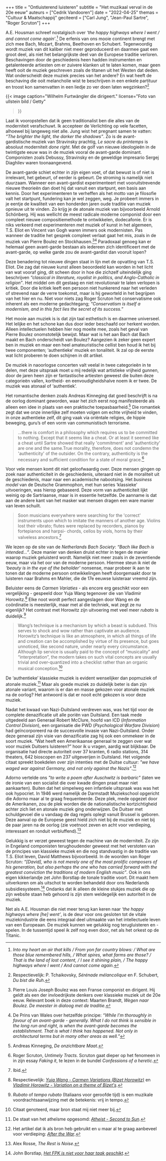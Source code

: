 +++
title     = "Ontluisterend luisteren"
subtitle  = "Het muzikaal verval in de 20e eeuw"
auteurs   = ["Cedrik Vandooren"]
date      = "2022-04-25"
themas    = "Cultuur & Maatschappij"
geciteerd = ["Carl Jung", "Jean-Paul Sartre", "Roger Scruton"]
+++

A.E. Housman schreef nostalgisch over _‘the happy highways where I went / and cannot come again’_.[^1] De erfenis van ons mooie continent brengt met zich mee Bach, Mozart, Brahms, Beethoven en Schubert. Tegenwoordig wordt muziek van dit kaliber niet meer geproduceerd en daarmee gaat een groot deel, als niet het belangrijkste deel van de Europese traditie verloren. Beschavingen door de geschiedenis heen hadden instrumenten en getalenteerde artiesten om er zuivere klanken uit te laten komen, maar geen heeft ooit de muziek geschreven zoals de titanen uit het Westen dat deden. Wat onderscheidt deze muziek precies van het andere? En wat heeft de beschaving die ooit melancholie wist te beschrijven in een enkele partituur en troost kon samenvatten in een liedje zo ver doen laten wegzinken?[^2]

{{< image
	caption="Wilhelm Furtwängler die dirigeert."
	license="Foto van ullstein bild / Getty"
>}}

Laat ik vooropstellen dat ik geen traditionalist ben die alles van de moderniteit verafschuwt. Ik accepteer de Verlichting op vele facetten, alhoewel bij langeweg niet alle. Jung wist het pregnant samen te vatten: _“The brighter the light, the darker the shadows”_. Zo is de avant-gardistische muziek van Stravinsky prachtig, _Le sacre du printemps_ is absoluut moderniteit _done right_. Met de golf van nieuwe ideologieën in de twintigste eeuw was in de muziek vooral de avant-garde dominant. Componisten zoals Debussy, Stravinsky en de geweldige impresario Sergej Diaghilev waren toonaangevend.

De avant-garde schiet echter in zijn eigen voet, of dat bewust is of niet is irrelevant, het gebeurt, of eerder is gebeurt. De stroming is namelijk niet duurzaam. Wanneer een avant-gardist experimenteert met vooruitstrevende nieuwe theorieën dan doet hij dat vanuit een startpunt, een basis aan kennis. Door het experimenteren te verheffen als het motto van je filosofie valt het startpunt, fundering kan je wel zeggen, weg. Je probeert immers in je eentje de kwaliteit van een honderden jaren oude traditie van muziek opnieuw uit te vinden. Zo krijg je de atonale muziek van bijvoorbeeld Arnold Schönberg. Hij was wellicht de meest radicale moderne componist door een compleet nieuwe compositiemethode te ontwikkelen, dodecafonie. Er is niks verkeerd met experimenteren met muziek of kunst in het algemeen, T.S. Eliot en Vincent van Gogh waren immers ook modernisten. Pas wanneer de traditie het gesprek compleet verlaat gaat het mis, zoals in de muziek van Pierre Boulez en Stockhausen.[^3][^4] Paradoxaal genoeg kan er helemaal geen avant-garde bestaan als iedereen zich identificeert met de avant-garde, op welke garde zou de avant-gardist dan vooruit lopen?

Deze benadering tot nieuwe dingen staat in lijn met de opvatting van T.S. Eliot. Die zag dat nieuwe kunst alleen beoordeeld kan worden in het licht van wat vooraf ging, dit scheen door in hoe die zichzelf uiteindelijk ging beschrijven _“classical in literature, royalist in politics, and Anglo-Catholic in religion”_. Het middel om dit gestaag en niet revolutionair te laten verlopen is kritiek. Door die kritiek leeft een persoon niet hunkerend naar het verleden of strevend naar de verre toekomst, maar is hij geworteld in het begrijpen van het hier en nu. Niet voor niets zag Roger Scruton het conservatisme ook inherent als een moderne gedachtegang; _“Conservatism is itself a modernism, and in this fact lies the secret of its success.”_

Het mooie aan muziek is is dat zijn taal esthetisch is en daarmee universeel. Het lelijke en het schone kan dus door ieder beschaafd oor herkent worden. Alleen intellectuelen hebben hier nog moeite mee, zoals het geval van Pierre Boulez onomstotelijk bewijst. Maar wat is het aan Bach dat Bach maakt en Bach onderscheidt van Boulez? Aangezien ik zeker geen expert ben in muziek en maar een heel amateuristische cellist ben houd ik het bij twee componenten; ‘authentieke’ muziek en tonaliteit. Ik zal op de eerste wat licht proberen te doen schijnen in dit artikel.

De muziek in naoorlogse concerten valt veelal in twee categorieën in te delen, met deze uitspraak moet u mij redelijk wat artistieke vrijheid gunnen, door de jaren heen zijn er fantastische artiesten geweest die buiten deze categorieën vallen, kortheid- en eenvoudigheidshalve noem ik er twee. De muziek was atonaal of ‘authentiek’.

Het romantische denken zoals Andreas Kinneging dat goed beschrijft is na de oorlog dominant geworden, waar het zich eerst nog manifesteerde als alleen een idee in plaats van een praktische toepasbaarheid.[^5] Die romantiek zegt dat we onze innerlijke zelf moeten volgen om echte vrijheid te vinden, in onze authentieke zelf, dit ging vaak via oriëntale religies, de hippie beweging, guru’s of een vorm van communistisch terrorisme.

>...there is comfort in a philosophy which requires us to be committed to nothing. Except that it seems like a cheat. Or at least it seemed like a cheat until Sartre showed that really 'commitment' and 'authenticity' are one and the same.True morality, therefore, does not condemn the 'authenticity' of the outsider. On the contrary, authenticity is the necessary and sufficient condition for a state of moral grace.[^6]

Voor vele mensen komt dit niet geloofwaardig over. Deze mensen gingen op zoek naar authenticiteit in de geschiedenis, uiteraard niet in de moraliteit uit de geschiedenis, maar naar een academische nabootsing. Het _business model_ van de Deutsche Grammophon, met hun series ‘klassieke’ uitvoeringen, was hierop gebaseerd. Deze vorm van authenticiteit lijkt weinig op de Sartriaanse, maar is in essentie hetzelfde. De aanname is dat aan de andere kant van het masker wat mensen dragen een ware manier van leven schuilt.

>Soon musicians everywhere were searching for the 'correct' instruments upon which to imitate the manners of another age. Violins lost their vibrato; flutes were replaced by recorders, pianos by fortepianos and harpsi- chords, cellos by viols, horns by their valveless ancestors.[^7]

We lezen op de site van de _Netherlands Bach Society_: _“Bach like Bach is intended...”_. Deze manier van denken druist echter in tegen de manier waarop muziek geluisterd wordt. Namelijk niet meer zoals in de zeventiende eeuw, maar via het oor van de moderne persoon. Hiermee steun ik niet de _‘beauty is in the eye of the beholder’_ nonsense, maar probeer ik aan te tonen dat de moderne persoon ontwikkelingen heeft doorgemaakt door te luisteren naar Brahms en Mahler, die de 17e eeuwse luisteraar vreemd zijn.

Beluister eens de _Carmen Variaties_ - als encore erg geschikt voor een vergelijking - gespeeld door Yuja Wang tegenover die van Vladimir Horowitz.[^8] Elke noot wordt perfect aangeslagen door Wang en de coördinatie is meesterlijk, maar met al die techniek, wat zegt ze nu eigenlijk? Het contrast met Horowitz zijn uitvoering met veel meer _rubato_ is duidelijk.[^9]

>Wang’s technique is a mechanism by which a beast is subdued. This serves to shock and wow rather than captivate an audience. Horowitz’s technique is like an atmosphere, in which all things of life and creation can be accomplished by virtue of its presence, but goes unnoticed, like second nature, under nearly every circumstance. Although lip service is usually paid to the concept of “musicality” and “interpretation”, the modern takes on such vital concepts are usually trivial and over-quantized into a checklist rather than an organic musical conception.[^10]

De ‘authentieke’ klassieke muziek is evident wenselijker dan popmuziek of atonale muziek.[^11] Maar als goede muziek zo duidelijk beter is dan zijn atonale variant, waarom is er dan en masse gekozen voor atonale muziek na de oorlog? Het antwoord is dat er nooit echt gekozen is voor deze muziek.

Nadat het kwaad van Nazi-Duitsland verdreven was, was het tijd voor de complete denazificatie uit alle poriën van Duitsland. Een taak mede uitgedeeld aan Generaal Robert McClure, hoofd van ICD (_Information Control Division_), een organisatie die PWD (_Psychological Warfare Division_) had geïncorporeerd na de succesvolle invasie van Nazi-Duitsland. Onder deze generaal zijn visie van denazificatie zag hij ook een ommekeer in de soort muziek. “Wat heeft een Amerikaanse generaal te zeggen over wat voor muziek Duitsers luisteren?” hoor ik u vragen, aardig wat blijkbaar. De organisatie had directe autoriteit over 37 kranten, 6 radio stations, 314 theaters, 642 bioscopen en 237 uitgeverijen in Duitsland. Het volgende citaat spreekt boekdelen over zijn intenties met de Duitse cultuur: _"we have waged war against Germany, and not only against the Nazis"_.[^12]

Adorno vertelde ons _"to write a poem after Auschwitz is barbaric"_ (laten we de ironie van een socialist die over kwade dingen praat maar niet aankaarten). Buiten dat het simpelweg een infantiele uitspraak was was het ook hypocriet. In 1946 werd namelijk de Darmstadt Muziekschool opgericht die Adorno maar al te graag frequenteerde. Deze plek, mede opgezet door de Amerikanen, zou de plek worden die de nationalistische kortzichtigheid achter zich liet en atonale muziek ging onderwijzen. De Duitser met schuldgevoel die u vandaag de dag regels oplegt vanuit Brussel is geboren. Deze aanval op de Europese geest hield zich niet bij de muziek en niet bij de paar jaren na de oorlog (zie voetnoot zeven en acht voor verdieping, interessant en ronduit verbluffend).[^13]

Gelukkig is er verzet geweest tegen de machine van de moderniteit. Zo zijn in Engeland componisten terughoudender geweest met het verstoten van de principes van klassieke muziek en die nog standvastig in de traditie van T.S. Eliot leven, David Matthews bijvoorbeeld. In de woorden van Roger Scruton: _“[David], who is not merely one of the most prolific composers of his generation, but also perhaps the one who has carried forward with the greatest conviction the traditions of modern English music”_. Ook in ons eigen kikkerlandje zet John Borstlap de tonale traditie voort. Dit maakt hem uitverkoren om als uitschot te worden behandeld door ons Nederlands subsidiesysteem.[^14] Ondanks dat ik alleen de kleine stukjes muziek die op zijn website staan heb gehoord is zijn stem weldegelijk een autoriteit in de muziek.

Net als A.E. Housman die niet meer terug kan keren naar _‘the happy highways where [he] went’_, is de deur voor ons gesloten tot de vitale muziekindustrie die eens integraal deel uitmaakte van het intellectuele leven van een Europeaan. De muziek kunnen we gelukkig nog terugluisteren en -spelen. In de tussentijd speel ik zelf nog even door, net als het orkest op de Titanic.


[^1]: _Into my heart an air that kills / From yon far country blows: / What are those blue remembered hills, / What spires, what farms are those? / That is the land of lost content, / I see it shining plain, / The happy highways where I went / And cannot come again._
[^2]: Respectievelijk: P. Tchaikovsky, _Sérénade mélancolique_ en F. Schubert, _Du bist die Ruh_.
[^3]: Pierre Louis Joseph Boulez was een Franse componist en dirigent. Hij geldt als een der invloedrijkste denkers over klassieke muziek uit de 20e eeuw. Relevant boek in deze context: Maarten Brandt, _Wegen naar Boulez. De meester in dialoog met de traditie_.
[^4]: De Prins van Wales over hetzelfde principe: _“While I’m thoroughly in favour of an avant-garde - generally. What I do not think is sensible in the long run and right, is when the avant-garde becomes the establishment. That is what I think has happened. Not only in architectural terms but in many other areas as well.”_
[^5]: Andreas Kinneging, _De onzichtbare Maat_.
[^6]: Roger Scruton, _Untimely Tracts_. Scruton gaat dieper op het fenomeen in in zijn essay _Faking it_, te
lezen in de bundel _Confessions of a heretic_.
[^7]: Ibid.
[^8]: Respectievelijk: _[Yuja Wang - Carmen Variations (Bizet Horowitz)](https://www.youtube.com/watch?v=e28xOQYYAWI)_ en _[Vladimir Horowitz - Variation on a theme of Bizet's](https://www.youtube.com/watch?v=WV_Nh884PKg)_.
[^9]: _Rubato_ of _tempo rubato_ (Italiaans voor geroofde tijd) is een muzikale voordrachtsaanwijzing met de betekenis: vrij in tempo.
[^10]: Citaat genoteerd, maar bron staat mij niet meer bij.
[^11]: De staat van het atheïsme opgesomd: _[Atheist - Second to Sun](https://www.youtube.com/watch?v=T5GqPol2wcA)_.
[^12]: Het artikel dat ik als bron heb gebruikt en u maar al te graag aanbeveel voor verdieping: _[After the War](https://pjb.com.au/mus/after_the_war.html)_.
[^13]: Alex Rosse, _The Rest is Noise_.
[^14]: John Borstlap, _[Het FPK is niet voor haar taak geschikt](http://johnborstlap.com/het-fpk-is-niet-voor-haar-taak-geschikt/)_.
